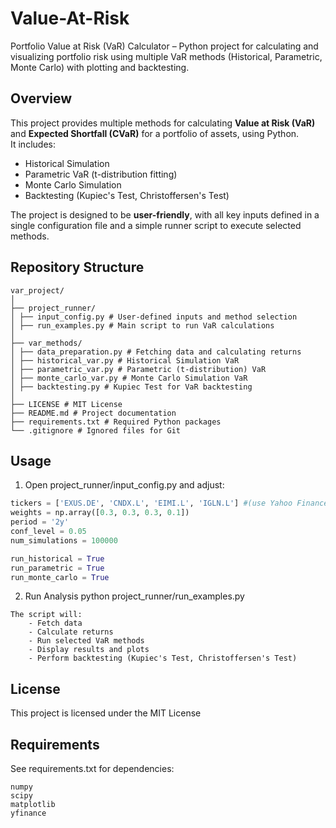 # Value-At-Risk
Portfolio Value at Risk (VaR) Calculator – Python project for calculating and visualizing portfolio risk using multiple VaR methods (Historical, Parametric, Monte Carlo) with plotting and backtesting.

## Overview
This project provides multiple methods for calculating **Value at Risk (VaR)** and **Expected Shortfall (CVaR)** for a portfolio of assets, using Python.  
It includes:
- Historical Simulation
- Parametric VaR (t-distribution fitting)
- Monte Carlo Simulation
- Backtesting (Kupiec's Test, Christoffersen's Test)
  
The project is designed to be **user-friendly**, with all key inputs defined in a single configuration file and a simple runner script to execute selected methods.

## Repository Structure
```
var_project/
│
├── project_runner/
│ ├── input_config.py # User-defined inputs and method selection
│ ├── run_examples.py # Main script to run VaR calculations
│
├── var_methods/
│ ├── data_preparation.py # Fetching data and calculating returns
│ ├── historical_var.py # Historical Simulation VaR
│ ├── parametric_var.py # Parametric (t-distribution) VaR
│ ├── monte_carlo_var.py # Monte Carlo Simulation VaR
│ ├── backtesting.py # Kupiec Test for VaR backtesting
│
├── LICENSE # MIT License
├── README.md # Project documentation
├── requirements.txt # Required Python packages
└── .gitignore # Ignored files for Git
```

## Usage
1. Open project_runner/input_config.py and adjust:
```python
tickers = ['EXUS.DE', 'CNDX.L', 'EIMI.L', 'IGLN.L'] #(use Yahoo Finance website for tickers)
weights = np.array([0.3, 0.3, 0.3, 0.1])
period = '2y'
conf_level = 0.05
num_simulations = 100000

run_historical = True
run_parametric = True
run_monte_carlo = True
```

2. Run Analysis
python project_runner/run_examples.py

```
The script will:
    - Fetch data
    - Calculate returns
    - Run selected VaR methods
    - Display results and plots
    - Perform backtesting (Kupiec's Test, Christoffersen's Test)
```

## License
This project is licensed under the MIT License

## Requirements
See requirements.txt for dependencies:
```
numpy
scipy
matplotlib
yfinance
```
